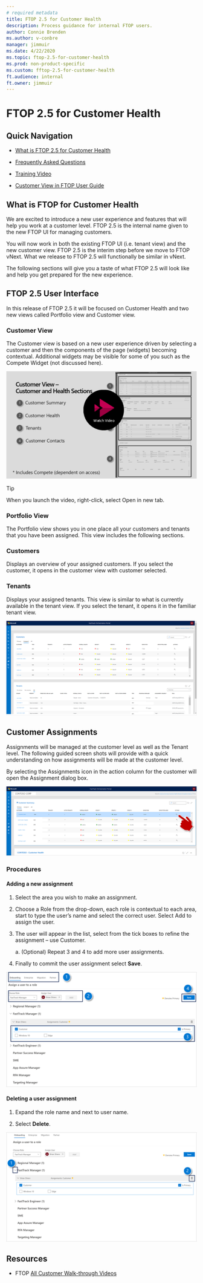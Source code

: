 ```yaml
---
# required metadata
title: FTOP 2.5 for Customer Health
description: Process guidance for internal FTOP users.
author: Connie Brenden
ms.author: v-conbre
manager: jimmuir
ms.date: 4/22/2020
ms.topic: ftop-2.5-for-customer-health
ms.prod: non-product-specific
ms.custom: fftop-2.5-for-customer-health
ft.audience: internal
ft.owner: jimmuir
---
```

# FTOP 2.5 for Customer Health

## Quick Navigation

- [What is FTOP 2.5 for Customer Health](#what-is-ftop-for-customer-health)

- [Frequently Asked Questions](https://aka.ms/ftop/customerfaq)

- [Training Video](https://msit.microsoftstream.com/video/c00da1ff-0400-86ef-3a60-f1ea83e0cf6f)

- [Customer View in FTOP User Guide](https://fasttrack-docs.microsoft.com/ftop-user-guide/customer-view.html)

## What is FTOP for Customer Health

We are excited to introduce a new user experience and features that will help you work at a customer level. FTOP 2.5 is the internal name given to the new FTOP UI for managing customers.

You will now work in both the existing FTOP UI (i.e. tenant view) and the new customer view. FTOP 2.5 is the interim step before we move to FTOP vNext. What we release to FTOP 2.5 will functionally be similar in vNext.  

The following sections will give you a taste of what FTOP 2.5 will look like and help you get prepared for the new experience.  

## FTOP 2.5 User Interface

In this release of FTOP 2.5 it will be focused on Customer Health and two new views called Portfolio view and Customer view.  

### Customer View

The Customer view is based on a new user experience driven by selecting a customer and then the components of the page (widgets) becoming contextual. Additional widgets may be visible for some of you such as the Compete Widget (not discussed here).

[![video-image.png](ftop-2.5-for-customer-health/video-image.png)](https://aka.ms/FTOP/CustomerOverview "Watch Customer Overview")

>[!TIP]
>When you launch the video, right-click, select Open in new tab.

### Portfolio View

The Portfolio view shows you in one place all your customers and tenants that you have been assigned. This view includes the following sections.

### Customers

Displays an overview of your assigned customers. If you select the customer, it opens in the customer view with customer selected.

### Tenants  

Displays your assigned tenants. This view is similar to what is currently available in the tenant view. If you select the tenant, it opens it in the familiar tenant view.

![portfolio-view.png](ftop-2.5-for-customer-health/portfolio-view.png "Portfolio view")

## Customer Assignments

Assignments will be managed at the customer level as well as the Tenant level. The following guided screen shots will provide with a quick understanding on how assignments will be made at the customer level.  

By selecting the Assignments icon in the action column for the customer will open the Assignment dialog box.

![customer-summary](ftop-2.5-for-customer-health/customer-summary.png "Customer summary")

### Procedures

#### Adding a new assignment

1. Select the area you wish to make an assignment.

1. Choose a Role from the drop-down, each role is contextual to each area, start to type the user’s name and select the correct user. Select Add to assign the user.

1. The user will appear in the list, select from the tick boxes to refine the assignment – use Customer.

    a. (Optional) Repeat 3 and 4 to add more user assignments.

1. Finally to commit the user assignment select **Save**.

![assign-user.png](ftop-2.5-for-customer-health/assign-user.png "Assign user")

#### Deleting a user assignment

1. Expand the role name and next to user name.

1. Select **Delete**.

![delete-user.png](ftop-2.5-for-customer-health/delete-user.png "Delete user")

## Resources

- FTOP [All Customer Walk-through Videos](../ftop-user-guide/customer-view-videos.md)
